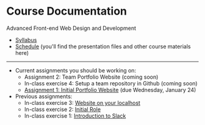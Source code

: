 # Course Documentation
Advanced Front-end Web Design and Development

- [Syllabus](syllabus.md)
- [Schedule](schedule.md) (you'll find the presentation files and other course materials here)


<hr>

- Current assignments you should be working on: 
  - Assignment 2: Team Portfolio Website (coming soon)
  - In-class exercise 4: Setup a team repository in Github (coming soon)
  - [Assignment 1: Initial Portfolio Website](assignment01-portfolio/instructions.md) (due Wednesday, January 24)
- Previous assignments:
  - In-class exercise 3: [Website on your localhost](inclass03-localhost/instructions.md)
  - In-class exercise 2: [Initial Role](inclass02-initial-role/instructions.md)
  - In-class exercise 1: [Introduction to Slack](inclass01-introduction-to-slack/instructions.md)


